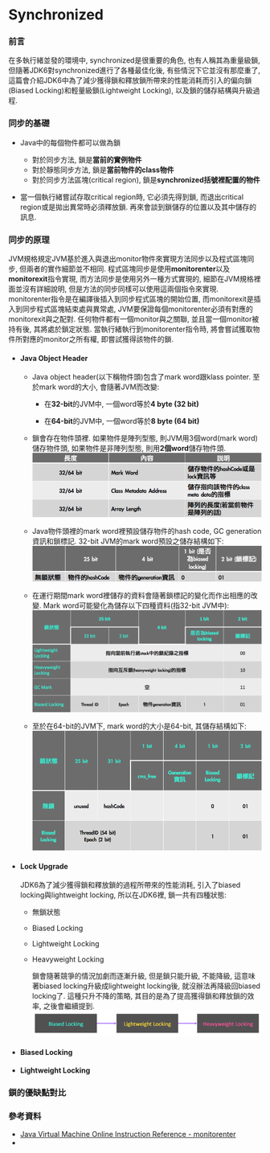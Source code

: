 # Synchronized

### 前言

在多執行緒並發的環境中, synchronized是很重要的角色, 也有人稱其為重量級鎖, 但隨著JDK6對synchronized進行了各種最佳化後, 有些情況下它並沒有那麼重了, 這篇會介紹JDK6中為了減少獲得鎖和釋放鎖所帶來的性能消耗而引入的偏向鎖\(Biased Locking\)和輕量級鎖\(Lightweight Locking\), 以及鎖的儲存結構與升級過程.

### 同步的基礎

* Java中的每個物件都可以做為鎖

  * 對於同步方法, 鎖是**當前的實例物件**
  * 對於靜態同步方法, 鎖是**當前物件的class物件**
  * 對於同步方法區塊\(critical region\), 鎖是**synchronized括號裡配置的物件**

* 當一個執行緒嘗試存取critical region時, 它必須先得到鎖, 而退出critical region或是拋出異常時必須釋放鎖. 再來會談到鎖儲存的位置以及其中儲存的訊息.

### 同步的原理

JVM規格規定JVM基於進入與退出monitor物件來實現方法同步以及程式區塊同步, 但兩者的實作細節並不相同. 程式區塊同步是使用**monitorenter**以及**monitorexit**指令實現, 而方法同步是使用另外一種方式實現的, 細節在JVM規格裡面並沒有詳細說明, 但是方法的同步同樣可以使用這兩個指令來實現. monitorenter指令是在編譯後插入到同步程式區塊的開始位置, 而monitorexit是插入到同步程式區塊結束處與異常處, JVM要保證每個monitorenter必須有對應的monitorexit與之配對. 任何物件都有一個monitor與之關聯, 並且當一個monitor被持有後, 其將處於鎖定狀態. 當執行緒執行到monitorenter指令時, 將會嘗試獲取物件所對應的monitor之所有權, 即嘗試獲得該物件的鎖.

* #### Java Object Header

  * Java object header\(以下稱物件頭\)包含了mark word跟klass pointer. 至於mark word的大小, 會隨著JVM而改變:

    * 在**32-bit**的JVM中, 一個word等於**4 byte \(32 bit\)**

    * 在**64-bit**的JVM中, 一個word等於**8 byte \(64 bit\)**

  * 鎖會存在物件頭裡. 如果物件是陣列型態, 則JVM用3個word\(mark word\)儲存物件頭, 如果物件是非陣列型態, 則用**2個word**儲存物件頭.  
    ![](/assets/jmm-89.png)

  * Java物件頭裡的mark word裡預設儲存物件的hash code, GC generation資訊和鎖標記. 32-bit JVM的mark word預設之儲存結構如下:  
    ![](/assets/jmm-90.png)

  * 在運行期間mark word裡儲存的資料會隨著鎖標記的變化而作出相應的改變. Mark word可能變化為儲存以下四種資料\(指32-bit JVM中\):  
    ![](/assets/jmm-91.png)

  * 至於在64-bit的JVM下, mark word的大小是64-bit, 其儲存結構如下:  
    ![](/assets/jmm-92.png)
* #### Lock Upgrade

  JDK6為了減少獲得鎖和釋放鎖的過程所帶來的性能消耗, 引入了biased locking與lightweight locking, 所以在JDK6裡, 鎖一共有四種狀態:

  * 無鎖狀態

  * Biased Locking

  * Lightweight Locking

  * Heavyweight Locking

    鎖會隨著競爭的情況加劇而逐漸升級, 但是鎖只能升級, 不能降級, 這意味著biased locking升級成lightweight locking後, 就沒辦法再降級回biased locking了. 這種只升不降的策略, 其目的是為了提高獲得鎖和釋放鎖的效率, 之後會繼續提到.  
    ![](/assets/jmm-93.png)

* #### Biased Locking
* #### Lightweight Locking

### 鎖的優缺點對比

### 參考資料

* [Java Virtual Machine Online Instruction Reference - monitorenter](https://cs.au.dk/~mis/dOvs/jvmspec/ref--44.html)
* 


